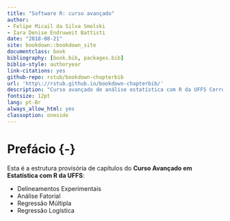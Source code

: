 ```yaml
--- 
title: "Software R: curso avançado"
author: 
- Felipe Micail da Silva Smolski
- Iara Denise Endruweit Battisti
date: "2018-08-21"
site: bookdown::bookdown_site
documentclass: book
bibliography: [book.bib, packages.bib]
biblio-style: authoryear
link-citations: yes
github-repo: rstub/bookdown-chapterbib
url: 'http\://rstub.github.io/bookdown-chapterbib/'
description: "Curso avançado de análise estatística com R da UFFS Cerro Largo - RS"
fontsize: 12pt
lang: pt-Br
always_allow_html: yes
classoption: oneside
---
```






# Prefácio {-}

Esta é a estrutura provisória de capítulos do **Curso Avançado em Estatística com R da UFFS**:

- Delineamentos Experimentais
- Análise Fatorial
- Regressão Múltipla
- Regressão Logística

<!--
Algumas sugestões a incluir:

- Produção de Mapas
- Análise de Clusters
- Manipulação de bases de dados
- Análise de redes
- O que mais?


![](Capa1.png)
-->




